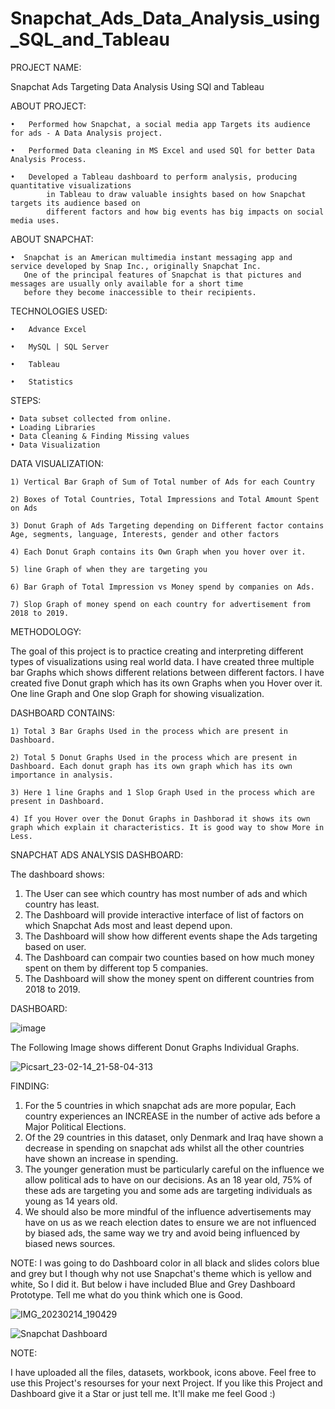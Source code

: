 # Snapchat_Ads_Data_Analysis_using_SQL_and_Tableau

PROJECT NAME:

Snapchat Ads Targeting Data Analysis Using SQl and Tableau


ABOUT PROJECT:

    •	Performed how Snapchat, a social media app Targets its audience for ads - A Data Analysis project.

    •	Performed Data cleaning in MS Excel and used SQl for better Data Analysis Process.

    •	Developed a Tableau dashboard to perform analysis, producing quantitative visualizations 
            in Tableau to draw valuable insights based on how Snapchat targets its audience based on 
            different factors and how big events has big impacts on social media uses.
            
ABOUT SNAPCHAT: 

    •  Snapchat is an American multimedia instant messaging app and service developed by Snap Inc., originally Snapchat Inc. 
       One of the principal features of Snapchat is that pictures and messages are usually only available for a short time 
       before they become inaccessible to their recipients.

TECHNOLOGIES USED:

    •	Advance Excel

    •	MySQL | SQL Server

    •	Tableau

    •	Statistics

STEPS:

    • Data subset collected from online.
    • Loading Libraries
    • Data Cleaning & Finding Missing values
    • Data Visualization
    
 
DATA VISUALIZATION:

    1) Vertical Bar Graph of Sum of Total number of Ads for each Country

    2) Boxes of Total Countries, Total Impressions and Total Amount Spent on Ads

    3) Donut Graph of Ads Targeting depending on Different factor contains Age, segments, language, Interests, gender and other factors

    4) Each Donut Graph contains its Own Graph when you hover over it.

    5) line Graph of when they are targeting you

    6) Bar Graph of Total Impression vs Money spend by companies on Ads.

    7) Slop Graph of money spend on each country for advertisement from 2018 to 2019.

METHODOLOGY:

The goal of this project is to practice creating and interpreting different types of visualizations using real world data. I have created three multiple bar Graphs 
which shows different relations between different factors. I have created five Donut graph which has its own Graphs when you Hover over it. One line Graph and One slop Graph for showing visualization.

DASHBOARD CONTAINS:

    1) Total 3 Bar Graphs Used in the process which are present in Dashboard.

    2) Total 5 Donut Graphs Used in the process which are present in Dashboard. Each donut graph has its own graph which has its own importance in analysis.

    3) Here 1 line Graphs and 1 Slop Graph Used in the process which are present in Dashboard.

    4) If you Hover over the Donut Graphs in Dashborad it shows its own graph which explain it characteristics. It is good way to show More in Less.

SNAPCHAT ADS ANALYSIS DASHBOARD:

The dashboard shows:

   1) The User can see which country has most number of ads and which country has least.
   2) The Dashboard will provide interactive interface of list of factors on which Snapchat Ads most and least depend upon.
   3) The Dashboard will show how different events shape the Ads targeting based on user.
   4) The Dashboard can compair two counties based on how much money spent on them by different top 5 companies.
   5) The Dashboard will show the money spent on different countries from 2018 to 2019.
 
DASHBOARD:

![image](https://user-images.githubusercontent.com/124501309/218797091-b8bd0b76-ecb1-4e91-b252-f0443d0ee245.png)

The Following Image shows different Donut Graphs Individual Graphs.

![Picsart_23-02-14_21-58-04-313](https://user-images.githubusercontent.com/124501309/218798135-f980689b-b073-4032-96e3-690e93396675.jpg)


FINDING:

1) For the 5 countries in which snapchat ads are more popular, Each country experiences an INCREASE 
   in the number of active ads before a Major Political Elections.
2) Of the 29 countries in this dataset, only Denmark and Iraq have shown a decrease in spending on snapchat 
   ads whilst all the other countries have shown an increase in spending.
3) The younger generation must be particularly careful on the influence we allow political ads to have on our decisions. 
   As an 18 year old, 75% of these ads are targeting you and some ads are targeting individuals as young as 14 years old.
4) We should also be more mindful of the influence advertisements may have on us as we reach election dates to ensure we 
   are not influenced by biased ads, the same way we try and avoid being influenced by biased news sources.


NOTE:
I was going to do Dashboard color in all black and slides colors blue and grey but I though why not use Snapchat's theme
which is yellow and white, So I did it. But below i have included Blue and Grey Dashboard Prototype. Tell me what 
do you think which one is Good. 

![IMG_20230214_190429](https://user-images.githubusercontent.com/124501309/218799963-e3355a53-36a7-4964-a32c-7fbcea9e3efa.jpg)

![Snapchat Dashboard](https://user-images.githubusercontent.com/124501309/218800979-ceb89d21-17c7-41f7-894b-d3e3bb67adf6.png)

NOTE:

I have uploaded all the files, datasets, workbook, icons above. Feel free to use this Project's resourses for your next Project. If you like this Project and Dashboard give it a Star or just tell me. It'll make me feel Good :)
